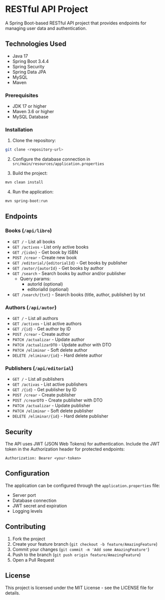 # RESTful API Project

A Spring Boot-based RESTful API project that provides endpoints for managing user data and authentication.

## Technologies Used

- Java 17
- Spring Boot 3.4.4
- Spring Security
- Spring Data JPA
- MySQL
- Maven

### Prerequisites

- JDK 17 or higher
- Maven 3.6 or higher
- MySQL Database

### Installation

1. Clone the repository:
```bash
git clone <repository-url>
```

2. Configure the database connection in `src/main/resources/application.properties`

3. Build the project:
```bash
mvn clean install
```

4. Run the application:
```bash
mvn spring-boot:run
```

## Endpoints

### Books (`/api/libro`)
- `GET /` - List all books
- `GET /activos` - List only active books 
- `GET /{isbn}` - Get book by ISBN
- `POST /crear` - Create new book
- `GET /editorial/{editorialId}` - Get books by publisher
- `GET /autor/{autorId}` - Get books by author
- `GET /search` - Search books by author and/or publisher
  - Query params: 
    - autorId (optional)
    - editorialId (optional)
- `GET /search/{txt}` - Search books (title, author, publisher) by txt
    
### Authors (`/api/autor`)
- `GET /` - List all authors
- `GET /activos` - List active authors
- `GET /{id}` - Get author by ID
- `POST /crear` - Create author
- `PATCH /actualizar` - Update author
- `PATCH /actualizarDTO` - Update author with DTO
- `PATCH /eliminar` - Soft delete author
- `DELETE /eliminar/{id}` - Hard delete author

### Publishers (`/api/editorial`)
- `GET /` - List all publishers
- `GET /activas` - List active publishers
- `GET /{id}` - Get publisher by ID
- `POST /crear` - Create publisher
- `POST /crearDTO` - Create publisher with DTO
- `PATCH /actualizar` - Update publisher
- `PATCH /eliminar` - Soft delete publisher
- `DELETE /eliminar/{id}` - Hard delete publisher

<!-- ### Authentication
- `POST /auth/login` - User login
- `POST /auth/register` - User registration -->

<!-- ### Users
- `GET /api/users` - Get all users
- `GET /api/users/{id}` - Get user by ID
- `POST /api/users` - Create new user
- `PUT /api/users/{id}` - Update user
- `DELETE /api/users/{id}` - Delete user -->

<!-- ### Categories
- `GET /api/categories` - Get all categories
- `GET /api/categories/{id}` - Get category by ID
- `POST /api/categories` - Add a new category
- `PUT /api/categories/{id}` - Update category details
- `DELETE /api/categories/{id}` - Delete a category -->

<!-- ### Orders
- `GET /api/orders` - Get all orders
- `GET /api/orders/{id}` - Get order by ID
- `POST /api/orders` - Create a new order
- `PUT /api/orders/{id}` - Update order details
- `DELETE /api/orders/{id}` - Delete an order -->

## Security

The API uses JWT (JSON Web Tokens) for authentication. Include the JWT token in the Authorization header for protected endpoints:

```
Authorization: Bearer <your-token>
```

## Configuration

The application can be configured through the `application.properties` file:

- Server port
- Database connection
- JWT secret and expiration
- Logging levels

## Contributing

1. Fork the project
2. Create your feature branch (`git checkout -b feature/AmazingFeature`)
3. Commit your changes (`git commit -m 'Add some AmazingFeature'`)
4. Push to the branch (`git push origin feature/AmazingFeature`)
5. Open a Pull Request

## License

This project is licensed under the MIT License - see the LICENSE file for details.
